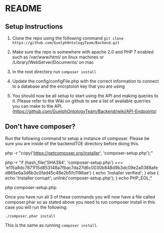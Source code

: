 # README

## Setup Instructions

1. Clone the repo using the following command `git clone https://github.com/GuelphOntologyTeam/Backend.git`

2. Make sure the repo is somewhere with apache 2.0 and PHP 7 enabled such as /var/www/html/ on linux machines or /Library/WebServer/Documents/ on mac

3. In the root directory run `composer install`

4. Update the config/configFile.php with the correct information to connect to a database and the encrptoion key that you are using

5. You should now be all setup to start using the API and making queries to it. Please refer to the Wiki on github to see a list of available querries you can make to the API. (https://github.com/GuelphOntologyTeam/Backend/wiki/API-Endpoints)



## Don't have composer?

Run the following command to setup a instance of composer. Please be sure you are inside of the backendTOE directory before doing this.

php -r "copy('https://getcomposer.org/installer', 'composer-setup.php');"

php -r "if (hash_file('SHA384', 'composer-setup.php') === 'e115a8dc7871f15d853148a7fbac7da27d6c0030b848d9b3dc09e2a0388afed865e6a3d6b3c0fad45c48e2b5fc1196ae') { echo 'Installer verified'; } else { echo 'Installer corrupt'; unlink('composer-setup.php'); } echo PHP_EOL;"

php composer-setup.php

Once you have run all 3 of these commands you will now have a file called composer.phar so as stated above you need to run composer install in this case you will run the following:

`./composer.phar install`

This is the same as running `composer install`.
